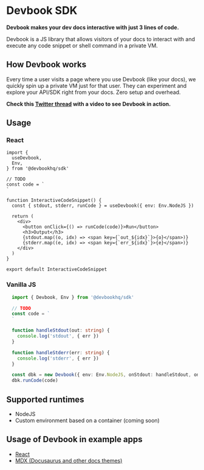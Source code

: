 # Devbook SDK
**Devbook makes your dev docs interactive with just 3 lines of code.**

Devbook is a JS library that allows visitors of your docs to interact with and execute any code snippet or shell command in a private VM.

## How Devbook works
Every time a user visits a page where you use Devbook (like your docs), we quickly spin up a private VM just for that user.
They can experiment and explore your API/SDK right from your docs. Zero setup and overhead.

**Check this [Twitter thread](https://twitter.com/mlejva/status/1482767780265050126) with a video to see Devbook in action.**

## Usage

### React
```tsx
import {
  useDevbook,
  Env,
} from '@devbookhq/sdk'

// TODO
const code = `
`

function InteractiveCodeSnippet() {
  const { stdout, stderr, runCode } = useDevbook({ env: Env.NodeJS })

  return (
    <div>
      <button onClick={() => runCode(code)}>Run</button>
      <h3>Output</h3>
      {stdout.map((o, idx) => <span key={`out_${idx}`}>{o}</span>)}
      {stderr.map((e, idx) => <span key={`err_${idx}`}>{e}</span>)}
    </div>
  )
}

export default InteractiveCodeSnippet
```

### Vanilla JS
```ts
  import { Devbook, Env } from '@devbookhq/sdk'

  // TODO
  const code = `
  `

  function handleStdout(out: string) {
    console.log('stdout', { err })
  }

  function handleStderr(err: string) {
    console.log('stderr', { err })
  }

  const dbk = new Devbook({ env: Env.NodeJS, onStdout: handleStdout, onStderr: handleStderr })
  dbk.runCode(code)
```

## Supported runtimes
- NodeJS
- Custom environment based on a container (coming soon)

## Usage of Devbook in example apps
- [React](examples/react-app)
- [MDX (Docusaurus and other docs themes)](examples/docusaurus)
